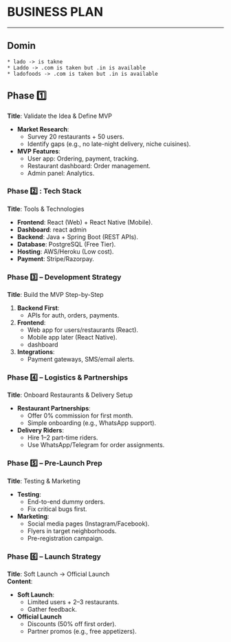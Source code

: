 # BUSINESS PLAN

---

## Domin

    * lado -> is takne
    * Laddo -> .com is taken but .in is available
    * ladofoods -> .com is taken but .in is available

## Phase 1️⃣

**Title**: Validate the Idea & Define MVP

- **Market Research**:
  - Survey 20 restaurants + 50 users.
  - Identify gaps (e.g., no late-night delivery, niche cuisines).
- **MVP Features**:
  - User app: Ordering, payment, tracking.
  - Restaurant dashboard: Order management.
  - Admin panel: Analytics.

### **Phase 2️⃣ : Tech Stack**

**Title**: Tools & Technologies

- **Frontend**: React (Web) + React Native (Mobile).
- **Dashboard**: react admin
- **Backend**: Java + Spring Boot (REST APIs).
- **Database**: PostgreSQL (Free Tier).
- **Hosting**: AWS/Heroku (Low cost).
- **Payment**: Stripe/Razorpay.

### **Phase 3️⃣ – Development Strategy**

**Title**: Build the MVP Step-by-Step

1.  **Backend First**:
    - APIs for auth, orders, payments.
2.  **Frontend**:
    - Web app for users/restaurants (React).
    - Mobile app later (React Native).
    - dashboard
3.  **Integrations**:
    - Payment gateways, SMS/email alerts.

### **Phase 4️⃣ – Logistics & Partnerships**

**Title**: Onboard Restaurants & Delivery Setup

- **Restaurant Partnerships**:
  - Offer 0% commission for first month.
  - Simple onboarding (e.g., WhatsApp support).
- **Delivery Riders**:
  - Hire 1–2 part-time riders.
  - Use WhatsApp/Telegram for order assignments.

### **Phase 5️⃣ – Pre-Launch Prep**

**Title**: Testing & Marketing

- **Testing**:
  - End-to-end dummy orders.
  - Fix critical bugs first.
- **Marketing**:
  - Social media pages (Instagram/Facebook).
  - Flyers in target neighborhoods.
  - Pre-registration campaign.

### **Phase 6️⃣ – Launch Strategy**

**Title**: Soft Launch → Official Launch  
**Content**:

- **Soft Launch**:
  - Limited users + 2–3 restaurants.
  - Gather feedback.
- **Official Launch**
  - Discounts (50% off first order).
  - Partner promos (e.g., free appetizers).
